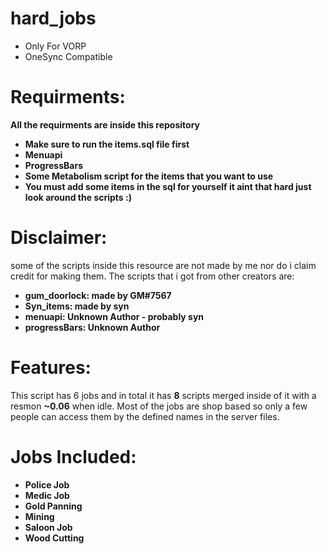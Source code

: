 # hard_jobs
- Only For VORP
- OneSync Compatible

# Requirments:
**All the requirments are inside this repository**
- **Make sure to run the items.sql file first**
- **Menuapi**
- **ProgressBars**
- **Some Metabolism script for the items that you want to use**
- **You must add some items in the sql for yourself it aint that hard just look around the scripts :)**

# Disclaimer: 
some of the scripts inside this resource are not made by me nor do i claim credit for making them. The scripts that i got from other creators are:
- **gum_doorlock: made by GM#7567**
- **Syn_items: made by syn**
- **menuapi: Unknown Author - probably syn**
- **progressBars: Unknown Author**

# Features:
This script has 6 jobs and in total it has **8** scripts merged inside of it with a resmon **~0.06** when idle. Most of the jobs are shop based so only 
a few people can access them by the defined names in the server files.

# Jobs Included:
- **Police Job**
- **Medic Job**
- **Gold Panning**
- **Mining**
- **Saloon Job**
- **Wood Cutting**

